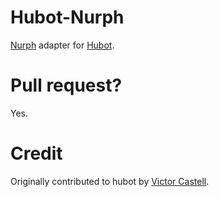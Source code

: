 # Hubot-Nurph

[Nurph](http://nurph.com) adapter for [Hubot](http://github.com/github/hubot).

# Pull request?

Yes.

# Credit

Originally contributed to hubot by [Victor Castell](https://github.com/victorcoder).